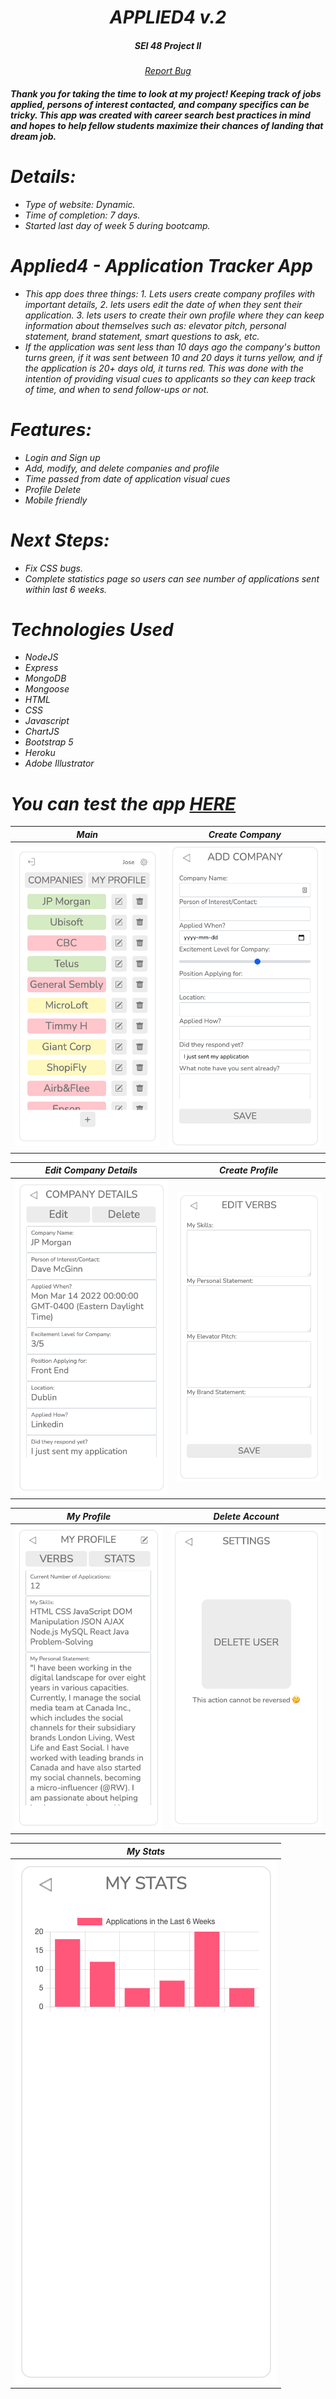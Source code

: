 <div align="center">
<h1><i>APPLIED4 v.2</h1>
<h5>SEI 48 Project II<h5>
</div>

<div align="center">
<a href="https://github.com/JP4441/applied4-app-p2/issues">Report Bug</a>
</div>

<h4>Thank you for taking the time to look at my project! Keeping track of jobs applied, persons of interest contacted, and company specifics can be tricky. This app was created with career search best practices in mind and hopes to help fellow students maximize their chances of landing that dream job.<h4>

# Details:

- Type of website: Dynamic.
- Time of completion: 7 days.
- Started last day of week 5 during bootcamp.

# Applied4 - Application Tracker App

- This app does three things: 1. Lets users create company profiles with important details, 2. lets users edit the date of when they sent their application. 3. lets users to create their own profile where they can keep information about themselves such as: elevator pitch, personal statement, brand statement, smart questions to ask, etc.
- If the application was sent less than 10 days ago the company's button turns green, if it was sent between 10 and 20 days it turns yellow, and if the application is 20+ days old, it turns red. This was done with the intention of providing visual cues to applicants so they can keep track of time, and when to send follow-ups or not.

# Features:

- Login and Sign up
- Add, modify, and delete companies and profile
- Time passed from date of application visual cues
- Profile Delete
- Mobile friendly

# Next Steps:

- Fix CSS bugs.
- Complete statistics page so users can see number of applications sent within last 6 weeks.

# Technologies Used

- NodeJS
- Express
- MongoDB
- Mongoose
- HTML
- CSS
- Javascript
- ChartJS
- Bootstrap 5
- Heroku
- Adobe Illustrator

# You can test the app [**HERE**](https://project2applied4.herokuapp.com/)

|            Main             |       Create Company        |
| :-------------------------: | :-------------------------: |
| ![](screenshots/image1.png) | ![](screenshots/image0.png) |

|    Edit Company Details     |       Create Profile        |
| :-------------------------: | :-------------------------: |
| ![](screenshots/image2.png) | ![](screenshots/image4.png) |

|         My Profile          |       Delete Account        |
| :-------------------------: | :-------------------------: |
| ![](screenshots/image3.png) | ![](screenshots/image5.png) |

|          My Stats           |
| :-------------------------: |
| ![](screenshots/image6.png) |
